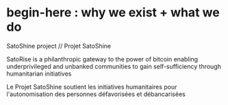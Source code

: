 # begin-here : why we exist + what we do


SatoShine project // Projet SatoShine

SatoRise is a philanthropic gateway to the power of bitcoin enabling underprivileged and unbanked communities to gain self-sufficiency through humanitarian initiatives

Le Projet SatoShine soutient les initiatives humanitaires pour l'autonomisation des personnes défavorisées et débancarisées

